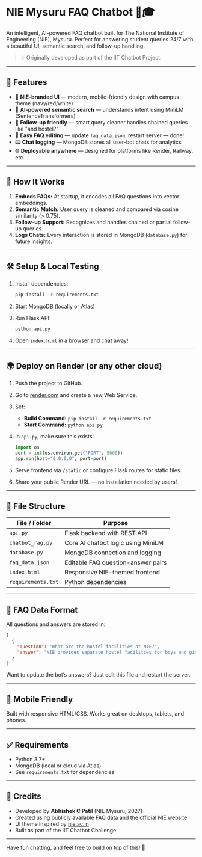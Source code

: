 # NIE Mysuru FAQ Chatbot 🤖🎓

An intelligent, AI-powered FAQ chatbot built for The National Institute of Engineering (NIE), Mysuru.
Perfect for answering student queries 24/7 with a beautiful UI, semantic search, and follow-up handling.

> 💡 Originally developed as part of the IIT Chatbot Project.

---

## 🚀 Features

* 🎨 **NIE-branded UI** — modern, mobile-friendly design with campus theme (navy/red/white)
* 🧠 **AI-powered semantic search** — understands intent using MiniLM (SentenceTransformers)
* 💬 **Follow-up friendly** — smart query cleaner handles chained queries like "and hostel?"
* 📝 **Easy FAQ editing** — update `faq_data.json`, restart server — done!
* 📟 **Chat logging** — MongoDB stores all user-bot chats for analytics
* 🌐 **Deployable anywhere** — designed for platforms like Render, Railway, etc.

---

## 🧠 How It Works

1. **Embeds FAQs:** At startup, it encodes all FAQ questions into vector embeddings.
2. **Semantic Match:** User query is cleaned and compared via cosine similarity (> 0.75).
3. **Follow-up Support:** Recognizes and handles chained or partial follow-up queries.
4. **Logs Chats:** Every interaction is stored in MongoDB (`database.py`) for future insights.

---

## 🛠️ Setup & Local Testing

1. Install dependencies:

   ```bash
   pip install -r requirements.txt
   ```
2. Start MongoDB (locally or Atlas)
3. Run Flask API:

   ```bash
   python api.py
   ```
4. Open `index.html` in a browser and chat away!

---

## 🌍 Deploy on Render (or any other cloud)

1. Push the project to GitHub.
2. Go to [render.com](https://render.com/) and create a new Web Service.
3. Set:

   * **Build Command:** `pip install -r requirements.txt`
   * **Start Command:** `python api.py`
4. In `api.py`, make sure this exists:

   ```python
   import os
   port = int(os.environ.get("PORT", 5000))
   app.run(host="0.0.0.0", port=port)
   ```
5. Serve frontend via `/static` or configure Flask routes for static files.
6. Share your public Render URL — no installation needed by users!

---

## 📁 File Structure

| File / Folder      | Purpose                            |
| ------------------ | ---------------------------------- |
| `api.py`           | Flask backend with REST API        |
| `chatbot_rag.py`   | Core AI chatbot logic using MiniLM |
| `database.py`      | MongoDB connection and logging     |
| `faq_data.json`    | Editable FAQ question-answer pairs |
| `index.html`       | Responsive NIE-themed frontend     |
| `requirements.txt` | Python dependencies                |

---

## 🧹 FAQ Data Format

All questions and answers are stored in:

```json
[
  {
    "question": "What are the hostel facilities at NIE?",
    "answer": "NIE provides separate hostel facilities for boys and girls..."
  }
]
```

Want to update the bot’s answers? Just edit this file and restart the server.

---

## 📱 Mobile Friendly

Built with responsive HTML/CSS. Works great on desktops, tablets, and phones.

---

## ✅ Requirements

* Python 3.7+
* MongoDB (local or cloud via Atlas)
* See `requirements.txt` for dependencies

---

## 🙌 Credits

* Developed by **Abhishek C Patil** (NIE Mysuru, 2027)
* Created using publicly available FAQ data and the official NIE website
* UI theme inspired by [nie.ac.in](https://nie.ac.in)
* Built as part of the IIT Chatbot Challenge

---

Have fun chatting, and feel free to build on top of this! 🚠
